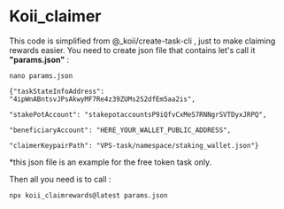 ﻿# Koii_claimer
This code is simplified from @_koii/create-task-cli , just to make claiming rewards easier. 
You need to create json file that contains let's call it **"params.json"** : 

```
nano params.json
```


    {"taskStateInfoAddress": "4ipWnABntsvJPsAkwyMF7Re4z39ZUMs2S2dfEm5aa2is",
    
    "stakePotAccount": "stakepotaccountsP9iQfvCxMeS7RNNgrSVTDyxJRPQ",
    
    "beneficiaryAccount": "HERE_YOUR_WALLET_PUBLIC_ADDRESS",
    
    "claimerKeypairPath": "VPS-task/namespace/staking_wallet.json"}


*this json file is an example for the free token task only.

Then all you need is to call : 

```
npx koii_claimrewards@latest params.json
```
